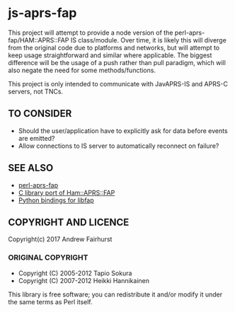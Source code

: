 # js-aprs-fap

This project will attempt to provide a node version of the perl-aprs-fap/HAM::APRS::FAP IS class/module.
Over time, it is likely this will diverge from the original code due to platforms and networks,
but will attempt to keep usage straightforward and similar where applicable.  The biggest
difference will be the usage of a push rather than pull paradigm, which will also negate the need for some
methods/functions.

This project is only intended to communicate with JavAPRS-IS and APRS-C servers, not TNCs.

## TO CONSIDER
* Should the user/application have to explicitly ask for data before events are emitted?
* Allow connections to IS server to automatically reconnect on failure?

## SEE ALSO

* [perl-aprs-fap](https://github.com/hessu/perl-aprs-fap)
* [C library port of Ham::APRS::FAP](http://pakettiradio.net/libfap/)
* [Python bindings for libfap](http://github.com/kd7lxl/python-libfap)

## COPYRIGHT AND LICENCE

Copyright(c) 2017 Andrew Fairhurst

### ORIGINAL COPYRIGHT

* Copyright (C) 2005-2012 Tapio Sokura
* Copyright (C) 2007-2012 Heikki Hannikainen

This library is free software; you can redistribute it and/or modify
it under the same terms as Perl itself.

